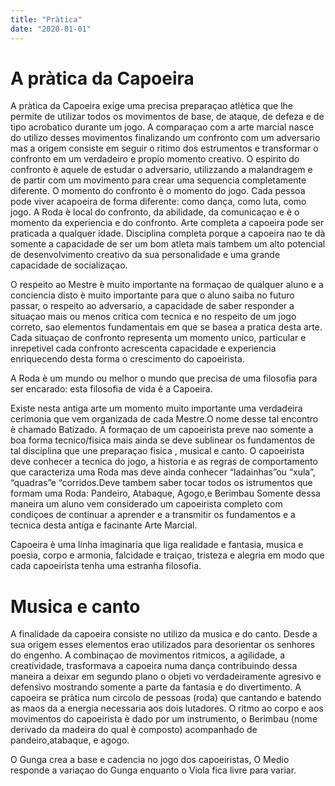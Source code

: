 ```yaml
---
title: "Pràtica"
date: "2020-01-01"
---
```


# A pràtica da Capoeira

A pràtica da Capoeira exige uma precisa preparaçao atlètica que lhe permite de utilizar todos os movimentos de base, de ataque, de defeza e de tipo acrobatico durante um jogo. A comparaçao com a arte marcial nasce do utilizo desses movimentos finalizando um confronto com um adversario mas a origem consiste em seguir o ritimo dos estrumentos e transformar o confronto em um verdadeiro e propio momento creativo. O espirito do confronto è aquele de estudar o adversario, utilizzando a malandragem e de partir com um movimento para crear uma sequencia completamente diferente. O momento do confronto è o momento do jogo. Cada pessoa pode viver acapoeira de forma diferente: como dança, como luta, como jogo. A Roda è local do confronto, da abilidade, da comunicaçao e è o momento da experiencia e do confronto.
Arte completa a capoeira pode ser praticada a qualquer idade.
Disciplina completa porque a capoeira nao te dà somente a capacidade de ser um bom atleta mais tambem um alto potencial de desenvolvimento creativo da sua personalidade e uma grande capacidade de socializaçao.

O respeito ao Mestre è muito importante na formaçao de qualquer aluno e a conciencia disto è muito importante para que o aluno saiba no futuro passar, o respeito ao adversario, a capacidade de saber responder a situaçao mais ou menos critica com tecnica e no respeito de um jogo correto, sao elementos fundamentais em que se basea a pratica desta arte.
Cada situaçao de confronto representa um momento unico, particular e inrepetivel cada confronto acrescenta capacidade e experiencia enriquecendo desta forma o crescimento do capoeirista.

A Roda è um mundo ou melhor o mundo que precisa de uma filosofia para ser encarado: esta filosofia de vida è a Capoeira.

Existe nesta antiga arte um momento muito importante uma verdadeira cerimonia que vem organizada de cada Mestre.O nome desse tal encontro è chamado Batizado. A formaçao de um capoeirista preve nao somente a boa forma tecnico/fisica mais ainda se deve sublinear os fundamentos de tal disciplina que une preparaçao fisica , musical e canto.
O capoeirista deve conhecer a tecnica do jogo, a historia e as regras de comportamento que caracteriza uma Roda mas deve ainda conhecer “ladainhas”ou “xula”, “quadras”e “corridos.Deve tambem saber tocar todos os istrumentos que formam uma Roda: Pandeiro, Atabaque, Agogo,e Berimbau Somente dessa maneira um aluno vem considerado um capoeirista completo com condiçoes de continuar a aprender e a transmitir os fundamentos e a tecnica desta antiga e facinante Arte Marcial.

Capoeira è uma linha imaginaria que liga realidade e fantasia, musica e poesia, corpo e armonia, falcidade e traiçao, tristeza e alegria em modo que cada capoeirista tenha uma estranha filosofia.

# Musica e canto

A finalidade da capoeira consiste no utilizo da musica e do canto.
Desde a sua origem esses elementos erao utilizados para desorientar os senhores do engenho. A combinaçao de movimentos ritmicos, a agilidade, a creatividade, trasformava a capoeira numa dança contribuindo dessa maneira a deixar em segundo plano o objeti vo verdadeiramente agresivo e defensivo mostrando somente a parte da fantasia e do divertimento.
A capoeira se pràtica num circolo de pessoas (roda) que cantando e batendo as maos da a energia necessaria aos dois lutadores. O ritmo ao corpo e aos movimentos do capoeirista è dado por um instrumento, o Berimbau (nome derivado da madeira do qual è composto) acompanhado de pandeiro,atabaque, e agogo.

O Gunga crea a base e cadencia no jogo dos capoeiristas, O Medio responde a variaçao do Gunga enquanto o Viola fica livre para variar.